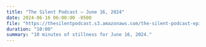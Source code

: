 ```yaml
---
title: "The Silent Podcast — June 16, 2024"
date: 2024-06-16 06:00:00 -0500
file: "https://thesilentpodcast.s3.amazonaws.com/the-silent-podcast-episode-track.mp3"
duration: "10:00"
summary: "10 minutes of stillness for June 16, 2024."
---
```

